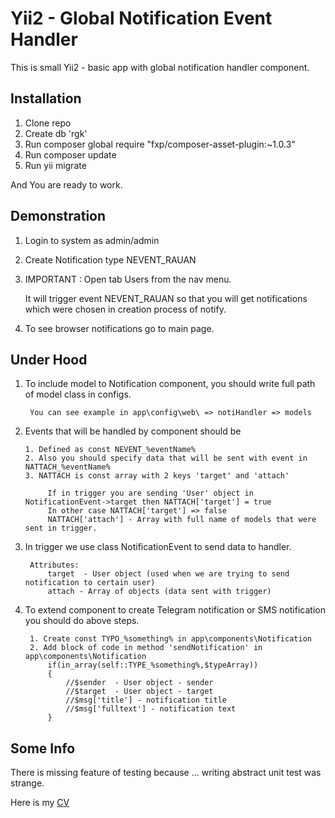 Yii2 - Global Notification Event Handler
========================================

This is small Yii2 - basic app with global notification handler component.

Installation
------------

1. Clone repo
2. Create db 'rgk'
3. Run composer global require "fxp/composer-asset-plugin:~1.0.3" 
4. Run composer update
5. Run yii migrate

And You are ready to work.

Demonstration
-------------
    
   1. Login to system as admin/admin
   2. Create Notification type NEVENT_RAUAN
   3. IMPORTANT : Open tab Users from the nav menu.
        
        It will trigger event NEVENT_RAUAN so that you will get 
        notifications which were chosen in creation process of notify.
   
   4. To see browser notifications go to main page. 



Under Hood
----------

1. To include model to Notification component, you should write full path of model class in configs.
    
        You can see example in app\config\web\ => notiHandler => models
2. Events that will be handled by component should be 
       
       1. Defined as const NEVENT_%eventName%
       2. Also you should specify data that will be sent with event in NATTACH_%eventName%
       3. NATTACH is const array with 2 keys 'target' and 'attach'
        
            If in trigger you are sending 'User' object in NotificationEvent->target then NATTACH['target'] = true 
            In other case NATTACH['target'] => false
            NATTACH['attach'] - Array with full name of models that were sent in trigger.
         

3. In trigger we use class NotificationEvent to send data to handler. 
        
        Attributes:
            target  - User object (used when we are trying to send notification to certain user)
            attach - Array of objects (data sent with trigger)
           
4. To extend component to create Telegram notification or SMS notification you should do above steps.

        1. Create const TYPO_%something% in app\components\Notification
        2. Add block of code in method 'sendNotification' in app\components\Notification
            if(in_array(self::TYPE_%something%,$typeArray))
            {
                //$sender  - User object - sender
                //$target  - User object - target
                //$msg['title'] - notification title
                //$msg['fulltext'] - notification text
            }


Some Info
---------

There is missing feature of testing because ... writing abstract unit test was strange.

Here is my [CV](https://hh.kz/resume/f7d13300ff0283b0130039ed1f774976783279) 
